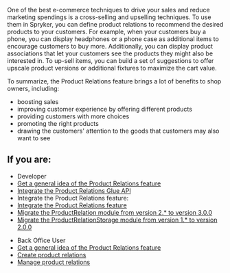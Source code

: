 One of the best e-commerce techniques to drive your sales and reduce marketing spendings is a cross-selling and upselling techniques. To use them in Spryker, you can define product relations to recommend the desired products to your customers. For example, when your customers buy a phone, you can display headphones or a phone case as additional items to encourage customers to buy more. Additionally, you can display product associations that let your customers see the products they might also be interested in. To up-sell items, you can build a set of suggestions to offer upscale product versions or additional fixtures to maximize the cart value. 

To summarize, the Product Relations feature brings a lot of benefits to shop owners, including:

* boosting sales 
* improving customer experience by offering different products
* providing customers with more choices
* promoting the right products
* drawing the customers' attention to the goods that customers may also want to see

## If you are:

<div class="mr-container">
    <div class="mr-list-container">
        <!-- col1 -->
        <div class="mr-col">
            <ul class="mr-list mr-list-green">
                <li class="mr-title">Developer</li>
                <li><a href="https://documentation.spryker.com/docs/product-relations-feature-overview" class="mr-link">Get a general idea of the Product Relations feature</a></li>
                <li><a href="https://documentation.spryker.com/docs/glue-api-product-relations-feature-integration" class="mr-link">Integrate the Product Relations Glue API</a></li>
                <li>Integrate the Product Relations feature:</li>
                  <li><a href="https://documentation.spryker.com/docs/product-relations-feature-integration" class="mr-link">Integrate the Product Relations feature</a></li>
                <li><a href="https://documentation.spryker.com/docs/migration-guide-productrelation#upgrading-from-version-2---to-3-0-0" class="mr-link">Migrate the ProductRelation module from version 2.* to version 3.0.0</a></li>
                                <li><a href="https://documentation.spryker.com/docs/migration-guide-productrelationstorage#upgrading-from-version-1---to-2-0-0" class="mr-link">Migrate the ProductRelationStorage module from version 1.* to version 2.0.0</a></li>
            </ul>
        </div>
 <!-- col2 -->
        <div class="mr-col">
            <ul class="mr-list mr-list-blue">
                <li class="mr-title"> Back Office User</li>
                                <li><a href="https://documentation.spryker.com/docs/product-relations-feature-overview" class="mr-link">Get a general idea of the Product Relations feature</a></li>
                <li><a href="https://documentation.spryker.com/docs/creating-a-product-relation" class="mr-link">Create product relations</a></li>
                 <li><a href="https://documentation.spryker.com/docs/managing-product-relations" class="mr-link">Manage product relations</a></li>
            </ul>
        </div>
           </div>  
     </div>